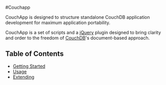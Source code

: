 #Couchapp

CouchApp is designed to structure standalone CouchDB application development for maximum application portability.

CouchApp is a set of scripts and a [jQuery](http://jquery.com) plugin designed  to bring clarity and order to the freedom of [CouchDB](http://couchdb.org)'s document-based approach.

## Table of Contents
- [Getting Started](gettingstarted.md)
- [Usage](usage.md)
- [Extending](extends.md)
